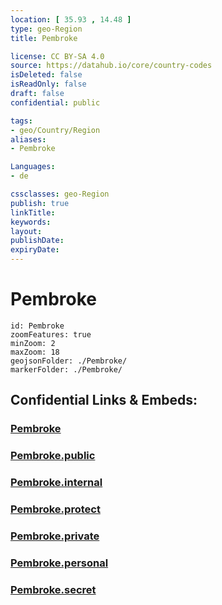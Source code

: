 ```yaml
---
location: [ 35.93 , 14.48 ] 
type: geo-Region
title: Pembroke

license: CC BY-SA 4.0
source: https://datahub.io/core/country-codes
isDeleted: false
isReadOnly: false
draft: false
confidential: public

tags:
- geo/Country/Region
aliases:
- Pembroke

Languages:
- de

cssclasses: geo-Region
publish: true
linkTitle: 
keywords: 
layout: 
publishDate: 
expiryDate: 
---
```


# Pembroke

```leaflet
id: Pembroke
zoomFeatures: true 
minZoom: 2 
maxZoom: 18
geojsonFolder: ./Pembroke/
markerFolder: ./Pembroke/
```


## Confidential Links & Embeds: 

### [Pembroke](/_Standards/Earth/Continent/Europe/Europe~South/Malta/Regions~Malta/Tramuntana/counties~Tramuntana/Pembroke.md) 

### [Pembroke.public](/_public/Earth/Continent/Europe/Europe~South/Malta/Regions~Malta/Tramuntana/counties~Tramuntana/Pembroke.public.md) 

### [Pembroke.internal](/_internal/Earth/Continent/Europe/Europe~South/Malta/Regions~Malta/Tramuntana/counties~Tramuntana/Pembroke.internal.md) 

### [Pembroke.protect](/_protect/Earth/Continent/Europe/Europe~South/Malta/Regions~Malta/Tramuntana/counties~Tramuntana/Pembroke.protect.md) 

### [Pembroke.private](/_private/Earth/Continent/Europe/Europe~South/Malta/Regions~Malta/Tramuntana/counties~Tramuntana/Pembroke.private.md) 

### [Pembroke.personal](/_personal/Earth/Continent/Europe/Europe~South/Malta/Regions~Malta/Tramuntana/counties~Tramuntana/Pembroke.personal.md) 

### [Pembroke.secret](/_secret/Earth/Continent/Europe/Europe~South/Malta/Regions~Malta/Tramuntana/counties~Tramuntana/Pembroke.secret.md)

